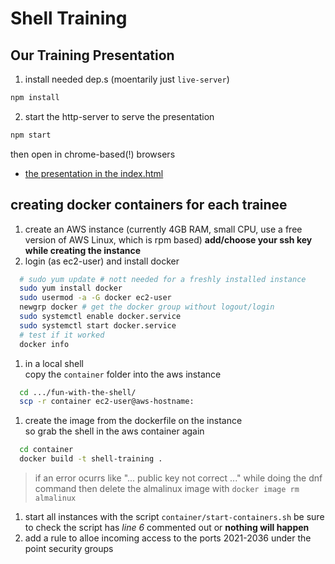 # Shell Training

## Our Training Presentation

1. install needed dep.s (moentarily just `live-server`)
  ```bash
  npm install
  ```

2. start the http-server to serve the presentation
  ```bash
  npm start
  ```

then open in chrome-based(!) browsers

- [the presentation in the index.html](http://localhost:8088/)

## creating docker containers for each trainee

1. create an AWS instance (currently 4GB RAM, small CPU, use a free version of AWS Linux, which is rpm based)
  **add/choose your ssh key while creating the instance**
1. login (as ec2-user) and install docker
  ```bash
    # sudo yum update # nott needed for a freshly installed instance
    sudo yum install docker
    sudo usermod -a -G docker ec2-user
    newgrp docker # get the docker group without logout/login
    sudo systemctl enable docker.service
    sudo systemctl start docker.service
    # test if it worked
    docker info
  ```
1. in a local shell<br/>
  copy the `container` folder into the aws instance
  ```bash
    cd .../fun-with-the-shell/
    scp -r container ec2-user@aws-hostname:
  ```
1. create the image from the dockerfile on the instance<br/>
  so grab the shell in the aws container again
  ```bash
    cd container
    docker build -t shell-training .
  ```
  > if an error ocurrs like "... public key not correct ..." while doing the dnf command
  > then delete the almalinux image with `docker image rm almalinux`
1. start all instances with the script `container/start-containers.sh`
  be sure to check the script has _line 6_ commented out or **nothing will happen**
1. add a rule to alloe incoming access to the ports 2021-2036 under the point security groups